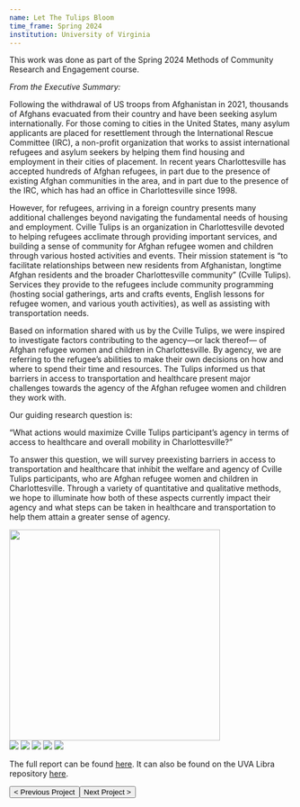 ```yaml
---
name: Let The Tulips Bloom
time_frame: Spring 2024
institution: University of Virginia
---
```

This work was done as part of the Spring 2024 Methods of Community Research and Engagement course.

<i>From the Executive Summary:</i>

Following the withdrawal of US troops from Afghanistan in 2021, thousands of Afghans evacuated from their country and have been seeking asylum internationally. For those coming to cities in the United States, many asylum applicants are placed for resettlement through the International Rescue Committee (IRC), a non-profit organization that works to assist international refugees and asylum seekers by helping them find housing and employment in their cities of placement. In recent years Charlottesville has accepted hundreds of Afghan refugees, in part due to the presence of existing Afghan communities in the area, and in part due to the presence of the IRC, which has had an office in Charlottesville since 1998.

However, for refugees, arriving in a foreign country presents many additional challenges beyond navigating the fundamental needs of housing and employment. Cville Tulips is an organization in Charlottesville devoted to helping refugees acclimate through providing important services, and building a sense of community for Afghan refugee women and children through various hosted activities and events. Their mission statement is “to facilitate relationships between new residents from Afghanistan, longtime Afghan residents and the broader Charlottesville community” (Cville Tulips). Services they provide to the refugees include community programming (hosting social gatherings, arts and crafts events, English lessons for refugee women, and various youth activities), as well as assisting with transportation needs.

Based on information shared with us by the Cville Tulips, we were inspired to investigate factors contributing to the agency—or lack thereof— of Afghan refugee women and children in Charlottesville. By agency, we are referring to the refugee’s abilities to make their own decisions on how and where to spend their time and resources. The Tulips informed us that barriers in access to transportation and healthcare present major challenges towards the agency of the Afghan refugee women and children they work with.

Our guiding research question is:

<span class="normalfont">“What actions would maximize Cville Tulips participant’s agency in terms of access to healthcare and overall mobility in Charlottesville?”</span>

To answer this question, we will survey preexisting barriers in access to transportation and healthcare that inhibit the welfare and agency of Cville Tulips participants, who are Afghan refugee women and children in Charlottesville. Through a variety of quantitative and qualitative methods, we hope to illuminate how both of these aspects currently impact their agency and what steps can be taken in healthcare and transportation to help them attain a greater sense of agency.

<div class="oohbaby">
  <img class="myImages center" id="myImg" width="375px" src="/imgs/tulips_01.png">
  <br>
  <img class="quint_p myImages" id="myImg" src="/imgs/tulips_02.png">
  <img class="quint_p myImages" id="myImg" src="/imgs/tulips_03.png">
  <img class="quint_p myImages" id="myImg" src="/imgs/tulips_04.png">
  <img class="quint_p myImages" id="myImg" src="/imgs/tulips_05.png">
  <img class="quint_p myImages" id="myImg" src="/imgs/tulips_06.png">
</div>

The full report can be found <a class="normalfont" target="_blank" href="/imgs/CvilleTulips_PLAN6020_6040_FinalReport.pdf">here</a>. It can also be found on the UVA Libra repository <a class="normalfont" target="_blank" href="https://libraopen.lib.virginia.edu/public_view/4b29b617d">here</a>.

<button class="prev" onclick="window.location.href = '/projects/1_connectivity_wod_studio.html';"> < Previous Project
<button class="next" onclick="window.location.href = '/projects/2_affordable_oae_screening.html';">Next Project > </button>
